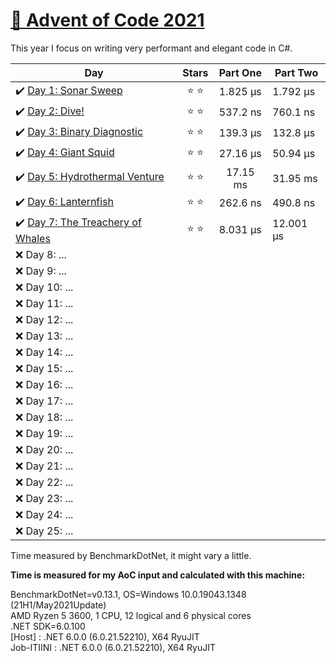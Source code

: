 # [🎄 Advent of Code 2021](https://adventofcode.com/2021)

This year I focus on writing very performant and elegant code in C#.

| Day                                                                                                                 |  Stars  | Part One | Part Two  |
| ------------------------------------------------------------------------------------------------------------------- | :-----: | :------: | --------- |
| ✔️ [Day 1: Sonar Sweep](https://github.com/dr124/advent-of-code/blob/master/Advent._2021/Week1/Day1.cs)             | ⭐️ ⭐️ | 1.825 µs | 1.792 µs  |
| ✔️ [Day 2: Dive!](https://github.com/dr124/advent-of-code/blob/master/Advent._2021/Week1/Day2.cs)                   | ⭐️ ⭐️ | 537.2 ns | 760.1 ns  |
| ✔️ [Day 3: Binary Diagnostic](https://github.com/dr124/advent-of-code/blob/master/Advent._2021/Week1/Day3.cs)       | ⭐️ ⭐️ | 139.3 µs | 132.8 µs  |
| ✔️ [Day 4: Giant Squid](https://github.com/dr124/advent-of-code/blob/master/Advent._2021/Week1/Day4.cs)             | ⭐️ ⭐️ | 27.16 µs | 50.94 µs  |
| ✔️ [Day 5: Hydrothermal Venture](https://github.com/dr124/advent-of-code/blob/master/Advent._2021/Week1/Day5.cs)    | ⭐️ ⭐️ | 17.15 ms | 31.95 ms  |
| ✔️ [Day 6: Lanternfish](https://github.com/dr124/advent-of-code/blob/master/Advent._2021/Week1/Day6.cs)             | ⭐️ ⭐️ | 262.6 ns | 490.8 ns  |
| ✔️ [Day 7: The Treachery of Whales](https://github.com/dr124/advent-of-code/blob/master/Advent._2021/Week1/Day7.cs) | ⭐️ ⭐️ | 8.031 µs | 12.001 µs |
| ❌ Day 8: ...                                                                                                       |         |
| ❌ Day 9: ...                                                                                                       |         |
| ❌ Day 10: ...                                                                                                      |         |
| ❌ Day 11: ...                                                                                                      |         |
| ❌ Day 12: ...                                                                                                      |         |
| ❌ Day 13: ...                                                                                                      |         |
| ❌ Day 14: ...                                                                                                      |         |
| ❌ Day 15: ...                                                                                                      |         |
| ❌ Day 16: ...                                                                                                      |         |
| ❌ Day 17: ...                                                                                                      |         |
| ❌ Day 18: ...                                                                                                      |         |
| ❌ Day 19: ...                                                                                                      |         |
| ❌ Day 20: ...                                                                                                      |         |
| ❌ Day 21: ...                                                                                                      |         |
| ❌ Day 22: ...                                                                                                      |         |
| ❌ Day 23: ...                                                                                                      |         |
| ❌ Day 24: ...                                                                                                      |         |
| ❌ Day 25: ...                                                                                                      |         |

Time measured by BenchmarkDotNet, it might vary a little.

**Time is measured for my AoC input and calculated with this machine:**

BenchmarkDotNet=v0.13.1, OS=Windows 10.0.19043.1348 (21H1/May2021Update)\
AMD Ryzen 5 3600, 1 CPU, 12 logical and 6 physical cores\
.NET SDK=6.0.100\
 [Host] : .NET 6.0.0 (6.0.21.52210), X64 RyuJIT\
 Job-ITIINI : .NET 6.0.0 (6.0.21.52210), X64 RyuJIT
